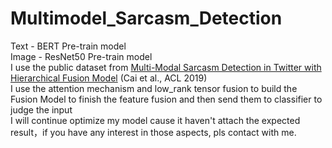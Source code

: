 # Multimodel_Sarcasm_Detection
Text - BERT Pre-train model </br>
Image - ResNet50 Pre-train model </br>
I use the public dataset from [Multi-Modal Sarcasm Detection in Twitter with Hierarchical Fusion Model](https://aclanthology.org/P19-1239) (Cai et al., ACL 2019) </br>
I use the attention mechanism and low_rank tensor fusion to build the Fusion Model to finish the feature fusion and then send them to classifier to judge the input </br>
I will continue optimize my model cause it haven't attach the expected result，if you have any interest in those aspects, pls contact with me.
